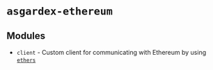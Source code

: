 # `asgardex-ethereum`

## Modules

- `client` - Custom client for communicating with Ethereum by using [`ethers`](https://github.com/ethers-io/ethers.js)
